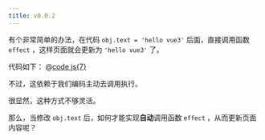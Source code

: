```yaml
---
title: v0.0.2
---
```


有个非常简单的办法，在代码 `obj.text = 'hello vue3'` 后面，直接调用函数  `effect` ，这样页面就会更新为 `'hello vue3'` 了。

代码如下：
@[code js{7}](@src/vue3/v-0.0.2/v0.1.1/index.js)

<Demo :content="['hello world!', 'hello vue3']"></Demo>

不过，这依赖于我们编码主动去调用执行。

很显然，这种方式不够灵活。

那么，当修改 `obj.text` 后，如何才能实现**自动**调用函数 `effect` ，从而更新页面内容呢？
